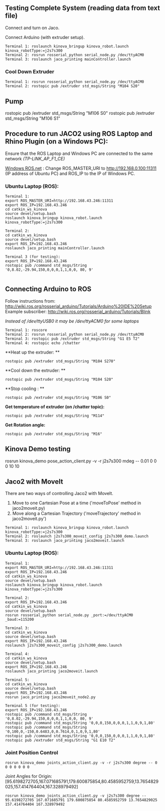 ## Testing Complete System (reading data from text file)
Connect and turn on Jaco.

Connect Arduino (with extruder setup).

```
Terminal 1: roslaunch kinova_bringup kinova_robot.launch kinova_robotType:=j2s7s300
Terminal 2: rosrun rosserial_python serial_node.py /dev/ttyACM0
Terminal 3: roslaunch jaco_printing mainController.launch
```
### Cool Down Extruder
```
Terminal 1: rosrun rosserial_python serial_node.py /dev/ttyACM0
Terminal 2: rostopic pub /extruder std_msgs/String "M104 S20"
```

## Pump
rostopic pub /extruder std_msgs/String "M106 S0"
rostopic pub /extruder std_msgs/String "M106 S1"

## Procedure to run JACO2 using ROS Laptop and Rhino Plugin (on a Windows PC):
Ensure that the ROS Laptop and Windows PC are connected to the same network *(TP-LINK_AP_F1_CE)*

[Windows ROS.net](https://github.com/uml-robotics/ROS.NET) : Change ROS_MASTER_URI to http://192.168.0.100:11311 (IP address of Ubuntu PC) and ROS_IP to the IP of Windows PC.

### Ubuntu Laptop (ROS):
```
Terminal 1:
export ROS_MASTER_URI=http://192.168.43.246:11311
export ROS_IP=192.168.43.246
cd catkin_ws_kinova
source devel/setup.bash
roslaunch kinova_bringup kinova_robot.launch kinova_robotType:=j2s7s300

Terminal 2:
cd catkin_ws_kinova
source devel/setup.bash
export ROS_IP=192.168.43.246
roslaunch jaco_printing mainController.launch

Terminal 3 (for testing):
export ROS_IP=192.168.43.246
rostopic pub /command std_msgs/String '0,8.02,-29.94,150,0,0,0,1,1,0,0, 80, 9'


```

## Connecting Arduino to ROS

Follow instructions from: http://wiki.ros.org/rosserial_arduino/Tutorials/Arduino%20IDE%20Setup
Example subscriber: http://wiki.ros.org/rosserial_arduino/Tutorials/Blink

*Instead of /dev/ttyUSB0 it may be /dev/ttyACM0 for some laptops*

```
Terminal 1: roscore
Terminal 2: rosrun rosserial_python serial_node.py /dev/ttyACM0
Terminal 3: rostopic pub /extruder std_msgs/String "G1 E5 T2"
Terminal 4: rostopic echo /chatter
```

**Heat up the extruder: **
```
rostopic pub /extruder std_msgs/String "M104 S270"
```

**Cool down the extruder: **
```
rostopic pub /extruder std_msgs/String "M104 S20"
```

**Stop cooling : **
```
rostopic pub /extruder std_msgs/String "M106 S0"
```

**Get temperature of extruder (on /chatter topic):**
```
rostopic pub /extruder std_msgs/String "M114"
```
**Get Rotation angle:**
```
rostopic pub /extruder std_msgs/String "M16"

```

## Kinova Demo testing
rosrun kinova_demo pose_action_client.py -v -r j2s7s300 mdeg -- 0.01 0 0 0 10 10

## Jaco2 with MoveIt
There are two ways of controlling Jaco2 with MoveIt.
1. Move to one Cartesian Pose at a time ('moveToPose' method in jaco2moveit.py)
2. Move along a Cartesian Trajectory ('moveTrajectory' method in jaco2moveit.py')
```
Terminal 1: roslaunch kinova_bringup kinova_robot.launch kinova_robotType:=j2s7s300
Terminal 2: roslaunch j2s7s300_moveit_config j2s7s300_demo.launch
Terminal 3: roslaunch jaco_printing jaco2moveit.launch
```

### Ubuntu Laptop (ROS):
```
Terminal 1:
export ROS_MASTER_URI=http://192.168.43.246:11311
export ROS_IP=192.168.43.246
cd catkin_ws_kinova
source devel/setup.bash
roslaunch kinova_bringup kinova_robot.launch kinova_robotType:=j2s7s300

Terminal 2:
export ROS_IP=192.168.43.246
cd catkin_ws_kinova
source devel/setup.bash
rosrun rosserial_python serial_node.py _port:=/dev/ttyACM0 _baud:=115200

Terminal 3:
cd catkin_ws_kinova
source devel/setup.bash
export ROS_IP=192.168.43.246
roslaunch j2s7s300_moveit_config j2s7s300_demo.launch

Terminal 4:
cd catkin_ws_kinova
source devel/setup.bash
export ROS_IP=192.168.43.246
roslaunch jaco_printing jaco2moveit.launch

Terminal 5:
cd catkin_ws_kinova
source devel/setup.bash
export ROS_IP=192.168.43.246
rosrun jaco_printing jaco2moveit_node2.py

Terminal 5 (for testing):
export ROS_IP=192.168.43.246
rostopic pub /command std_msgs/String '0,8.02,-29.94,150,0,0,0,1,1,0,0, 80, 9'
rostopic pub /command std_msgs/String '0,0,0,150,0,0,0,1,1,0,9,1,80'
rostopic pub /command std_msgs/String '0,100,0,-150,0.6483,0,0.7614,0,1,0,9,1,80'
rostopic pub /command std_msgs/String '0,0,0,150,0,0,0,1,1,0,9,1,80'
rostopic pub /extruder std_msgs/String "G1 E10 T2"

```

### Joint Position Control
```
rosrun kinova_demo joints_action_client.py -v -r j2s7s300 degree -- 0 0 0 0 0 0 0
```

Joint Angles for Origin: [95.6198272705,167.071685791,179.600875854,80.4585952759,13.7654829025,157.414764404,167.328979492]

```
rosrun kinova_demo joints_action_client.py -v j2s7s300 degree -- 95.6198272705 167.071685791 179.600875854 80.4585952759 13.7654829025 157.414764404 167.328979492
```

